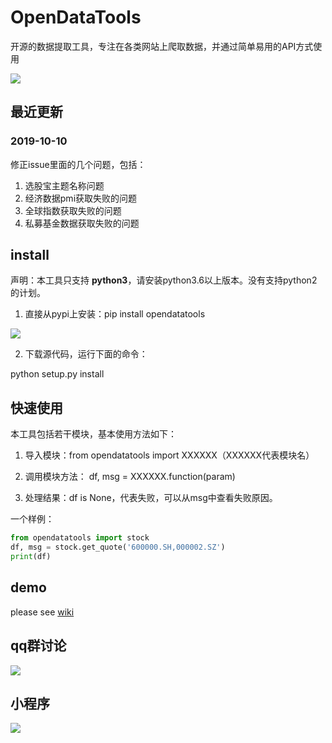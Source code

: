 # OpenDataTools
开源的数据提取工具，专注在各类网站上爬取数据，并通过简单易用的API方式使用

![](https://github.com/PKUJohnson/OpenData/blob/master/image/logo.png)

## 最近更新

### 2019-10-10 ###

修正issue里面的几个问题，包括：
1. 选股宝主题名称问题
2. 经济数据pmi获取失败的问题
3. 全球指数获取失败的问题
4. 私募基金数据获取失败的问题

## install

声明：本工具只支持 **python3**，请安装python3.6以上版本。没有支持python2的计划。

1. 直接从pypi上安装：pip install opendatatools

![](https://github.com/PKUJohnson/OpenData/blob/master/image/install_pip.jpg)

2. 下载源代码，运行下面的命令：

python setup.py install

## 快速使用

本工具包括若干模块，基本使用方法如下：

1. 导入模块：from opendatatools import XXXXXX（XXXXXX代表模块名）

2. 调用模块方法： df, msg = XXXXXX.function(param)

3. 处理结果：df is None，代表失败，可以从msg中查看失败原因。

一个样例：

```python
from opendatatools import stock
df, msg = stock.get_quote('600000.SH,000002.SZ')
print(df)
```

## demo

please see [wiki](https://github.com/PKUJohnson/OpenData/wiki)

## qq群讨论

![](https://github.com/PKUJohnson/OpenData/blob/master/image/OpenDataTools.png)

## 小程序

![](https://github.com/PKUJohnson/OpenData/blob/master/image/opendata_s.jpg)
